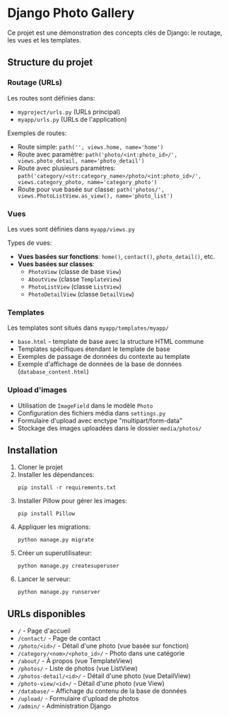 # Django Photo Gallery

Ce projet est une démonstration des concepts clés de Django: le routage, les vues et les templates.

## Structure du projet

### Routage (URLs)
Les routes sont définies dans:
- `myproject/urls.py` (URLs principal)
- `myapp/urls.py` (URLs de l'application)

Exemples de routes:
- Route simple: `path('', views.home, name='home')`
- Route avec paramètre: `path('photo/<int:photo_id>/', views.photo_detail, name='photo_detail')`
- Route avec plusieurs paramètres: `path('category/<str:category_name>/photo/<int:photo_id>/', views.category_photo, name='category_photo')`
- Route pour vue basée sur classe: `path('photos/', views.PhotoListView.as_view(), name='photo_list')`

### Vues
Les vues sont définies dans `myapp/views.py`

Types de vues:
- **Vues basées sur fonctions**: `home()`, `contact()`, `photo_detail()`, etc.
- **Vues basées sur classes**:
  - `PhotoView` (classe de base `View`)
  - `AboutView` (classe `TemplateView`)
  - `PhotoListView` (classe `ListView`)
  - `PhotoDetailView` (classe `DetailView`)

### Templates
Les templates sont situés dans `myapp/templates/myapp/`

- `base.html` - template de base avec la structure HTML commune
- Templates spécifiques étendant le template de base
- Exemples de passage de données du contexte au template
- Exemple d'affichage de données de la base de données (`database_content.html`)

### Upload d'images
- Utilisation de `ImageField` dans le modèle `Photo`
- Configuration des fichiers média dans `settings.py`
- Formulaire d'upload avec enctype "multipart/form-data"
- Stockage des images uploadées dans le dossier `media/photos/`

## Installation

1. Cloner le projet
2. Installer les dépendances:
   ```
   pip install -r requirements.txt
   ```
3. Installer Pillow pour gérer les images:
   ```
   pip install Pillow
   ```  
4. Appliquer les migrations:
   ```
   python manage.py migrate
   ```
5. Créer un superutilisateur:
   ```
   python manage.py createsuperuser
   ```
6. Lancer le serveur:
   ```
   python manage.py runserver
   ```

## URLs disponibles

- `/` - Page d'accueil
- `/contact/` - Page de contact
- `/photo/<id>/` - Détail d'une photo (vue basée sur fonction)
- `/category/<nom>/<photo_id>/` - Photo dans une catégorie
- `/about/` - À propos (vue TemplateView)
- `/photos/` - Liste de photos (vue ListView)
- `/photos-detail/<id>/` - Détail d'une photo (vue DetailView)
- `/photo-view/<id>/` - Détail d'une photo (vue View)
- `/database/` - Affichage du contenu de la base de données
- `/upload/` - Formulaire d'upload de photos
- `/admin/` - Administration Django 
